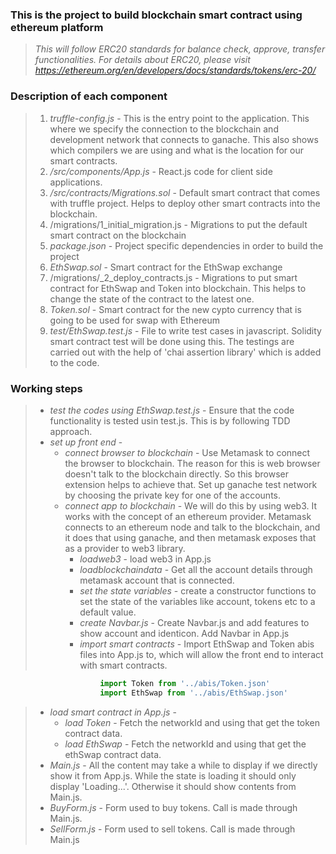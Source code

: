 ### This is the project to build blockchain smart contract using ethereum platform

> _This will follow ERC20 standards for balance check, approve, transfer functionalities. For details about ERC20, please visit https://ethereum.org/en/developers/docs/standards/tokens/erc-20/_

### Description of each component
> 1. _truffle-config.js_ - This is the entry point to the application. This where we specify the connection to the blockchain and development network that connects to ganache. This also shows which compilers we are using and what is the location for our smart  contracts.
> 2. _/src/components/App.js_ - React.js code for client side applications.
> 3. _/src/contracts/Migrations.sol_ -  Default smart contract that comes with truffle project. Helps to deploy other smart contracts into the blockchain. 
> 4. /migrations/1_initial_migration.js - Migrations to put the default smart contract on the blockchain
> 5. _package.json_ - Project specific dependencies in order to build the project 
> 6. _EthSwap.sol_ - Smart contract for the EthSwap exchange
> 7. /migrations/_2_deploy_contracts.js - Migrations to put smart contract for EthSwap and Token into blockchain. This helps to change the state of the contract to the latest one. 
> 8. _Token.sol_ - Smart contract for the new cypto currency that is going to be used for swap with Ethereum
> 9. _test/EthSwap.test.js_ - File to write test cases in javascript. Solidity smart contract test will be done using this. The testings are carried out with the help of 'chai assertion library' which is added to the code.

### Working steps
> - _test the codes using EthSwap.test.js_ - Ensure that the code functionality is tested usin test.js. This is by following TDD approach. 
> - _set up front end_ -
>   - _connect browser to blockchain_ - Use Metamask to connect the browser to blockchain. The reason for this is web browser doesn't talk to the blockchain directly. So this browser extension helps to achieve that. Set up ganache test network by choosing the private key for one of the accounts.
>   - _connect app to blockchain_ - We will do this by using web3. It works with the concept of an ethereum provider. Metamask connects to an ethereum node and talk to the blockchain, and it does that using ganache, and then metamask exposes that as a provider to web3 library. 
>     - _loadweb3_ - load web3 in App.js
>     - _loadblockchaindata_ - Get all the account details through metamask account that is connected.
>     - _set the state variables_ - create a constructor functions to set the state of the variables like account, tokens etc to a default value.
>     - _create Navbar.js_ - Create Navbar.js and add features to show account and identicon. Add Navbar in App.js 
>     - _import smart contracts_ - Import EthSwap and Token abis files into App.js to, which will allow the front end to interact with smart contracts. 
>       
```Javascript 
                    import Token from '../abis/Token.json'
                    import EthSwap from '../abis/EthSwap.json'
``` 
> - _load smart contract in App.js_ - 
>   - _load Token_ - Fetch the networkId and using that get the token contract data.
>   - _load EthSwap_ - Fetch the networkId and using that get the ethSwap contract data. 
> - _Main.js_ - All the content may take a while to display if we directly show it from App.js. While the state is loading it should only display 'Loading...'. Otherwise it should show contents from Main.js. 
> - _BuyForm.js_ - Form used to buy tokens. Call is made through Main.js.
> - _SellForm.js_ - Form used to sell tokens. Call is made through Main.js     



